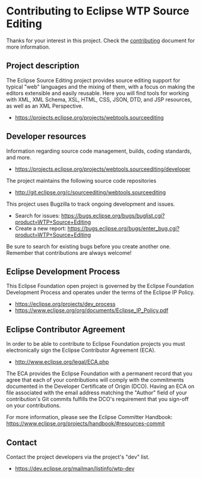 # Contributing to Eclipse WTP Source Editing

Thanks for your interest in this project. Check the [contributing](CONTRIBUTING.md) document for more information.

## Project description

The Eclipse Source Editing project provides source editing support for typical
"web" languages and the mixing of them, with a focus on making the editors
extensible and easily reusable. Here you will find tools for working with XML,
XML Schema, XSL, HTML, CSS, JSON, DTD, and JSP resources, as well as an XML
Perspective.

* https://projects.eclipse.org/projects/webtools.sourceediting

## Developer resources

Information regarding source code management, builds, coding standards, and
more.

* https://projects.eclipse.org/projects/webtools.sourceediting/developer

The project maintains the following source code repositories

* http://git.eclipse.org/c/sourceediting/webtools.sourceediting

This project uses Bugzilla to track ongoing development and issues.

* Search for issues: https://bugs.eclipse.org/bugs/buglist.cgi?product=WTP+Source+Editing
* Create a new report: https://bugs.eclipse.org/bugs/enter_bug.cgi?product=WTP+Source+Editing

Be sure to search for existing bugs before you create another one. Remember that
contributions are always welcome!

## Eclipse Development Process

This Eclipse Foundation open project is governed by the Eclipse Foundation
Development Process and operates under the terms of the Eclipse IP Policy.

* https://eclipse.org/projects/dev_process
* https://www.eclipse.org/org/documents/Eclipse_IP_Policy.pdf

## Eclipse Contributor Agreement

In order to be able to contribute to Eclipse Foundation projects you must
electronically sign the Eclipse Contributor Agreement (ECA).

* http://www.eclipse.org/legal/ECA.php

The ECA provides the Eclipse Foundation with a permanent record that you agree
that each of your contributions will comply with the commitments documented in
the Developer Certificate of Origin (DCO). Having an ECA on file associated with
the email address matching the "Author" field of your contribution's Git commits
fulfills the DCO's requirement that you sign-off on your contributions.

For more information, please see the Eclipse Committer Handbook:
https://www.eclipse.org/projects/handbook/#resources-commit

## Contact

Contact the project developers via the project's "dev" list.

* https://dev.eclipse.org/mailman/listinfo/wtp-dev
